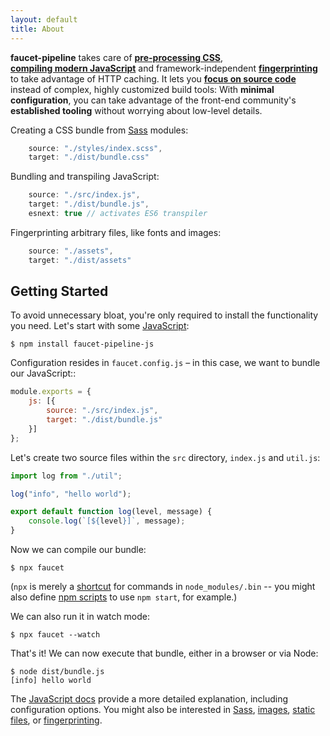 ```yaml
---
layout: default
title: About
---
```


**faucet-pipeline** takes care of **[pre-processing&nbsp;CSS](css)**,
**[compiling&nbsp;modern&nbsp;JavaScript](js)** and framework-independent
**[fingerprinting](manifest)** to take advantage of HTTP caching. It lets you
**[focus on source code](philosophy)** instead of complex, highly customized
build tools: With **minimal configuration**, you can take advantage of the
front-end community's **established tooling** without worrying about low-level
details.

Creating a CSS bundle from [Sass](http://sass-lang.com) modules:

```javascript
    source: "./styles/index.scss",
    target: "./dist/bundle.css"
```

Bundling and transpiling JavaScript:

```javascript
    source: "./src/index.js",
    target: "./dist/bundle.js",
    esnext: true // activates ES6 transpiler
```

Fingerprinting arbitrary files, like fonts and images:

```javascript
    source: "./assets",
    target: "./dist/assets"
```


Getting Started
---------------

To avoid unnecessary bloat, you're only required to install the functionality
you need. Let's start with some [JavaScript](js):

```shell
$ npm install faucet-pipeline-js
```

Configuration resides in `faucet.config.js` – in this case, we want to bundle
our JavaScript::

```javascript
module.exports = {
    js: [{
        source: "./src/index.js",
        target: "./dist/bundle.js"
    }]
};
```

Let's create two source files within the `src` directory, `index.js` and
`util.js`:

```javascript
import log from "./util";

log("info", "hello world");
```

```javascript
export default function log(level, message) {
    console.log(`[${level}]`, message);
}
```

Now we can compile our bundle:

```shell
$ npx faucet
```

(`npx` is merely a
[shortcut](https://medium.com/@maybekatz/introducing-npx-an-npm-package-runner-55f7d4bd282b)
for commands in `node_modules/.bin` -- you might also define
[npm scripts](https://docs.npmjs.com/misc/scripts) to use `npm start`, for
example.)

We can also run it in watch mode:

```shell
$ npx faucet --watch
```

That's it! We can now execute that bundle, either in a browser or via Node:

```shell
$ node dist/bundle.js
[info] hello world
```

The [JavaScript docs](/js) provide a more detailed explanation, including
configuration options. You might also be interested in [Sass](/sass),
[images](/images), [static files](/static), or
[fingerprinting](/manifest).
